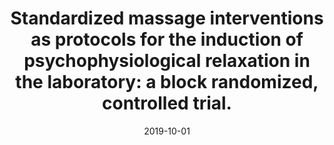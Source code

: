 ---
title: "Standardized massage interventions as protocols for the induction of psychophysiological relaxation in the laboratory: a block randomized, controlled trial. "
collection: publications
permalink: /publication/2020-Touch
date: 2019-10-01
venue: 'Scientific Reports'
paperurl: '/files/pdf/publications/Meier_2020_relaxation_massage_touch.pdf'
link: 'https://www.nature.com/articles/s41598-020-71173-w'
citation: '<b>Meier, M.</b>, Unternaehrer, E., Dimitroff, S. J., Benz, A. B., Bentele, U. U., Schorpp, S. M., ... & Pruessner, J. C. (2020). Standardized massage interventions as protocols for the induction of psychophysiological relaxation in the laboratory: a block randomized, controlled trial. <i>Scientific reports, 10</i>(1), 1-12. https://doi.org/10.1038/s41598-020-71173-w'
---